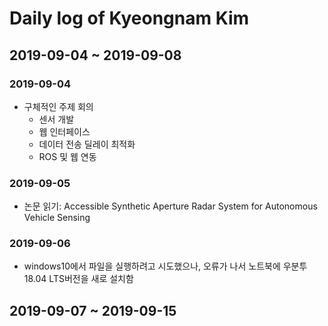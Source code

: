 # Daily log of Kyeongnam Kim

## 2019-09-04 ~ 2019-09-08

### 2019-09-04
* 구체적인 주제 회의
  - 센서 개발
  - 웹 인터페이스
  - 데이터 전송 딜레이 최적화
  - ROS 및 웹 연동

### 2019-09-05
* 논문 읽기: Accessible Synthetic Aperture Radar System for Autonomous Vehicle Sensing

### 2019-09-06
* windows10에서 파일을 실행하려고 시도했으나, 오류가 나서 노트북에 우분투 18.04 LTS버전을 새로 설치함 

## 2019-09-07 ~ 2019-09-15
